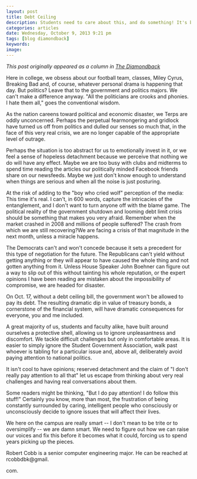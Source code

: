 ```yaml
---
layout: post
title: Debt Ceiling
description: Students need to care about this, and do something! It's bad!
categories: articles
date: Wednesday, October 9, 2013 9:21 pm
tags: [blog diamondback]
keywords: 
image: 
---
```

*This post originally appeared as a column in [The Diamondback](http://www.diamondbackonline.com/opinion/article_4b754594-314a-11e3-9707-0019bb30f31a.html)*

Here in college, we obsess about our football team, classes, Miley Cyrus, Breaking Bad and, of course, whatever personal drama is happening that day. But politics? Leave that to the government and politics majors. We can't make a difference anyway. "All the politicians are crooks and phonies. I hate them all," goes the conventional wisdom. 

As the nation careens toward political and economic disaster, we Terps are oddly unconcerned. Perhaps the perpetual fearmongering and gridlock have turned us off from politics and dulled our senses so much that, in the face of this very real crisis, we are no longer capable of the appropriate level of outrage. 

Perhaps the situation is too abstract for us to emotionally invest in it, or we feel a sense of hopeless detachment because we perceive that nothing we do will have any effect. Maybe we are too busy with clubs and midterms to spend time reading the articles our politically minded Facebook friends share on our newsfeeds. Maybe we just don't know enough to understand when things are serious and when all the noise is just posturing. 

At the risk of adding to the "boy who cried wolf" perception of the media: This time it's real. I can't, in 600 words, capture the intricacies of the entanglement, and I don't want to turn anyone off with the blame game. The political reality of the government shutdown and looming debt limit crisis should be something that makes you very afraid. Remember when the market crashed in 2008 and millions of people suffered? The crash from which we are still recovering?We are facing a crisis of that magnitude in the next month, unless a miracle happens. 

The Democrats can't and won't concede because it sets a precedent for this type of negotiation for the future. The Republicans can't yield without getting anything or they will appear to have caused the whole thing and not gotten anything from it. Unless House Speaker John Boehner can figure out a way to slip out of this without tainting his whole reputation, or the expert opinions I have been reading are mistaken about the impossibility of compromise, we are headed for disaster. 

On Oct. 17, without a debt ceiling bill, the government won't be allowed to pay its debt. The resulting dramatic dip in value of treasury bonds, a cornerstone of the financial system, will have dramatic consequences for everyone, you and me included. 

A great majority of us, students and faculty alike, have built around ourselves a protective shell, allowing us to ignore unpleasantness and discomfort. We tackle difficult challenges but only in comfortable areas. It is easier to simply ignore the Student Government Association, walk past whoever is tabling for a particular issue and, above all, deliberately avoid paying attention to national politics. 

It isn't cool to have opinions; reserved detachment and the claim of "I don't really pay attention to all that" let us escape from thinking about very real challenges and having real conversations about them. 

Some readers might be thinking, "But I do pay attention! I do follow this stuff!" Certainly you know, more than most, the frustration of being constantly surrounded by caring, intelligent people who consciously or unconsciously decide to ignore issues that will affect their lives. 

We here on the campus are really smart -- I don't mean to be trite or to oversimplify -- we are damn smart. We need to figure out how we can raise our voices and fix this before it becomes what it could, forcing us to spend years picking up the pieces. 

Robert Cobb is a senior computer engineering major. He can be reached at rcobbdbk@gmail. 

com.
